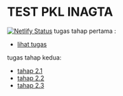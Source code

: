 # TEST PKL INAGTA

[![Netlify Status](https://api.netlify.com/api/v1/badges/25a1bc67-b2e1-429c-9be1-9ac28010545f/deploy-status)](https://app.netlify.com/sites/task-inagata/deploys)
tugas tahap pertama :

- [lihat tugas](https://task-inagata.netlify.app/)

tugas tahap kedua:

- [tahap 2.1](https://task-inagata.netlify.app/tahap2.1.html)
- [tahap 2.2](https://task-inagata.netlify.app/tahap2.2.html)
- [tahap 2.3](https://task-inagata.netlify.app/tahap2.3.html)
